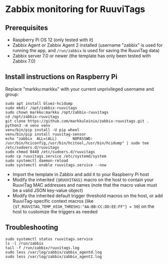 # Zabbix monitoring for RuuviTags


## Prerequisites

- Raspberry Pi OS 12 (only tested with it)
- Zabbix Agent or Zabbix Agent 2 installed (username "zabbix" is used for running the app,
and `/run/zabbix` is used for saving the RuuviTag data)
- Zabbix server 7.0 or newer (the template has only been tested with Zabbix 7.0)


## Install instructions on Raspberry Pi

Replace "markku:markku" with your current unprivileged username and group:

    sudo apt install bluez-hcidump
    sudo mkdir /opt/zabbix-ruuvitags
    sudo chown markku:markku /opt/zabbix-ruuvitags
    cd /opt/zabbix-ruuvitags
    git clone https://github.com/markkuleinio/zabbix-ruuvitags.git .
    python3 -m venv venv
    venv/bin/pip install -U pip wheel
    venv/bin/pip install ruuvitag-sensor
    echo "zabbix  ALL=(ALL)       NOPASSWD: /usr/bin/hciconfig,/usr/bin/hcitool,/usr/bin/hcidump" | sudo tee /etc/sudoers.d/ruuvitags
    sudo chmod 0440 /etc/sudoers.d/ruuvitags
    sudo cp ruuvitags.service /etc/systemd/system
    sudo systemctl daemon-reload
    sudo systemctl enable ruuvitags.service --now

- Import the template in Zabbix and add it to your Raspberry Pi host
- Modify the inherited `{$RUUVITAGS}` macro on the host to contain your RuuviTag MAC addresses
and names (note that the macro value must be a valid JSON key-value object)
- Modify the inherited default trigger threshold macros on the host, or add RuuviTag-specific
context macros (like `{$T_RUUVITAG_TEMP_HIGH_THRESH1:"AA:BB:CC:DD:EE:FF"} = 50`) on the
host to customize the triggers as needed


## Troubleshooting

    sudo systemctl status ruuvitags.service
    ls -l /run/zabbix
    tail -f /run/zabbix/ruuvitags.log
    sudo less /var/log/zabbix/zabbix_agentd.log
    sudo less /var/log/zabbix/zabbix_agent2.log

